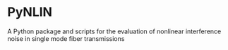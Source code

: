 # PyNLIN
 A Python package and scripts for the evaluation of nonlinear interference noise in single mode fiber transmissions 

